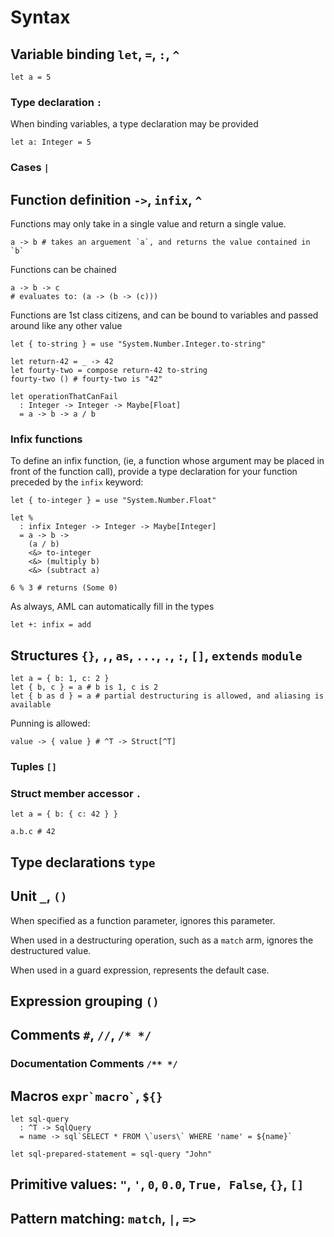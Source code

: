 # Syntax

## Variable binding `let`, `=`, `:`, `^`

```aml
let a = 5
```

### Type declaration `:`

When binding variables, a type declaration may be provided

```aml
let a: Integer = 5
```

### Cases `|`

## Function definition `->`, `infix`, `^`

Functions may only take in a single value and return a single value.

```aml
a -> b # takes an arguement `a`, and returns the value contained in `b`
```

Functions can be chained

```aml
a -> b -> c
# evaluates to: (a -> (b -> (c)))
```

Functions are 1st class citizens, and can be bound to variables and passed
around like any other value

```aml
let { to-string } = use "System.Number.Integer.to-string"

let return-42 = _ -> 42
let fourty-two = compose return-42 to-string
fourty-two () # fourty-two is "42"

let operationThatCanFail
  : Integer -> Integer -> Maybe[Float]
  = a -> b -> a / b
```

### Infix functions

To define an infix function, (ie, a function whose argument may be placed in
front of the function call), provide a type declaration for your function
preceded by the `infix` keyword:

```aml
let { to-integer } = use "System.Number.Float"

let %
  : infix Integer -> Integer -> Maybe[Integer]
  = a -> b ->
    (a / b)
    <&> to-integer
    <&> (multiply b)
    <&> (subtract a)

6 % 3 # returns (Some 0)
```

As always, AML can automatically fill in the types

```aml
let +: infix = add
```

## Structures `{}`, `,`, `as`, `...`, `.`, `:`, `[]`, `extends` `module`

```aml
let a = { b: 1, c: 2 }
let { b, c } = a # b is 1, c is 2
let { b as d } = a # partial destructuring is allowed, and aliasing is available
```

Punning is allowed:

```aml
value -> { value } # ^T -> Struct[^T]
```

### Tuples `[]`

### Struct member accessor `.`

```aml
let a = { b: { c: 42 } }

a.b.c # 42
```

## Type declarations `type`

## Unit `_`, `()`

When specified as a function parameter, ignores this parameter.

When used in a destructuring operation, such as a `match` arm, ignores the
destructured value.

When used in a guard expression, represents the default case.

## Expression grouping `()`

## Comments `#`, `//`, `/* */`

### Documentation Comments `/** */`

## Macros `` expr`macro` ``, `${}`

```aml
let sql-query
  : ^T -> SqlQuery
  = name -> sql`SELECT * FROM \`users\` WHERE 'name' = ${name}`

let sql-prepared-statement = sql-query "John"
```

## Primitive values: `"`, `'`, `0`, `0.0`, `True, False`, `{}`, `[]`

## Pattern matching: `match`, `|`, `=>`
